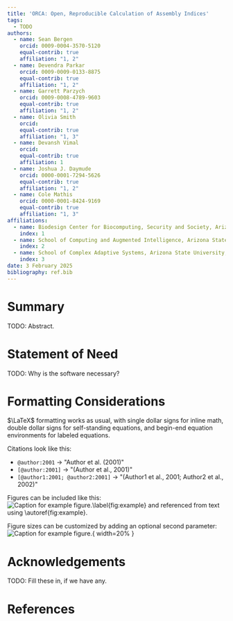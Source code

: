 ```yaml
---
title: 'ORCA: Open, Reproducible Calculation of Assembly Indices'
tags:
  - TODO
authors:
  - name: Sean Bergen
    orcid: 0009-0004-3570-5120
    equal-contrib: true
    affiliation: "1, 2"
  - name: Devendra Parkar
    orcid: 0009-0009-0133-8875
    equal-contrib: true
    affiliation: "1, 2"
  - name: Garrett Parzych
    orcid: 0009-0008-4789-9603
    equal-contrib: true
    affiliation: "1, 2"
  - name: Olivia Smith
    orcid: 
    equal-contrib: true
    affiliation: "1, 3"
  - name: Devansh Vimal
    orcid: 
    equal-contrib: true
    affiliation: 1
  - name: Joshua J. Daymude
    orcid: 0000-0001-7294-5626
    equal-contrib: true
    affiliation: "1, 2"
  - name: Cole Mathis
    orcid: 0000-0001-8424-9169
    equal-contrib: true
    affiliation: "1, 3"
affiliations:
  - name: Biodesign Center for Biocomputing, Security and Society, Arizona State University, United States
    index: 1
  - name: School of Computing and Augmented Intelligence, Arizona State University, United States
    index: 2
  - name: School of Complex Adaptive Systems, Arizona State University, United States
    index: 3
date: 3 February 2025
bibliography: ref.bib
---
```


# Summary

TODO: Abstract.



# Statement of Need

TODO: Why is the software necessary?



# Formatting Considerations

$\LaTeX$ formatting works as usual, with single dollar signs for inline math, double dollar signs for self-standing equations, and begin-end equation environments for labeled equations.

Citations look like this:
- `@author:2001`  ->  "Author et al. (2001)"
- `[@author:2001]` -> "(Author et al., 2001)"
- `[@author1:2001; @author2:2001]` -> "(Author1 et al., 2001; Author2 et al., 2002)"

Figures can be included like this:
![Caption for example figure.\label{fig:example}](figure.png)
and referenced from text using \autoref{fig:example}.

Figure sizes can be customized by adding an optional second parameter:
![Caption for example figure.](figure.png){ width=20% }



# Acknowledgements

TODO: Fill these in, if we have any.



# References
